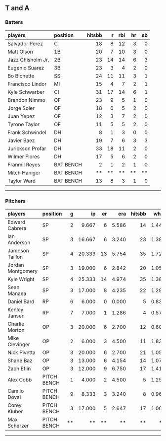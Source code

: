 ## T and A

### Batters

 
|players           |position  | hitsbb|  r| rbi| hr| sb| 
|:-----------------|:---------|------:|--:|---:|--:|--:| 
|Salvador Perez    |C         |     18|  8|  12|  3|  0| 
|Matt Olson        |1B        |     20|  7|  10|  3|  0| 
|Jazz Chisholm Jr. |2B        |     23| 14|  14|  6|  3| 
|Eugenio Suarez    |3B        |     23|  3|   4|  2|  0| 
|Bo Bichette       |SS        |     24| 11|  11|  3|  1| 
|Francisco Lindor  |MI        |     15|  4|   7|  2|  1| 
|Kyle Schwarber    |CI        |     31| 17|  14|  6|  1| 
|Brandon Nimmo     |OF        |     23|  9|   5|  1|  0| 
|Jorge Soler       |OF        |     18|  6|   5|  2|  0| 
|Juan Yepez        |OF        |     12|  3|   7|  2|  0| 
|Tyrone Taylor     |OF        |     11|  5|   5|  2|  0| 
|Frank Schwindel   |DH        |      8|  1|   3|  0|  0| 
|Javier Baez       |DH        |     19|  7|   6|  3|  3| 
|Jurickson Profar  |DH        |     33| 18|  11|  2|  0| 
|Wilmer Flores     |DH        |     17|  5|   6|  2|  0| 
|Franmil Reyes     |BAT BENCH |      2|  1|   2|  1|  0| 
|Mitch Haniger     |BAT BENCH |     **| **|  **| **| **| 
|Taylor Ward       |BAT BENCH |     13|  8|   3|  1|  0| 


* * *

### Pitchers

 
|players           |position    |  g|     ip| er|   era| hitsbb|  whip| so|  w| sv| 
|:-----------------|:-----------|--:|------:|--:|-----:|------:|-----:|--:|--:|--:| 
|Edward Cabrera    |SP          |  2|  9.667|  6| 5.586|     14| 1.448|  6|  1|  0| 
|Ian Anderson      |SP          |  3| 16.667|  6| 3.240|     23| 1.380| 14|  2|  0| 
|Jameson Taillon   |SP          |  4| 20.333| 13| 5.754|     35| 1.721| 19|  2|  0| 
|Jordan Montgomery |SP          |  3| 19.000|  6| 2.842|     20| 1.053| 12|  2|  0| 
|Kyle Wright       |SP          |  4| 25.333| 14| 4.974|     35| 1.382| 26|  3|  0| 
|Sean Manaea       |SP          |  3| 17.000|  8| 4.235|     22| 1.294| 14|  1|  0| 
|Daniel Bard       |RP          |  6|  6.000|  0| 0.000|      5| 0.833|  8|  0|  3| 
|Kenley Jansen     |RP          |  7|  7.000|  1| 1.286|      4| 0.571|  9|  1|  5| 
|Charlie Morton    |OP          |  3| 20.000|  6| 2.700|     12| 0.600| 32|  0|  0| 
|Mike Clevinger    |OP          |  2|  6.000|  3| 4.500|     11| 1.833|  5|  0|  0| 
|Nick Pivetta      |OP          |  3| 20.000|  6| 2.700|     21| 1.050| 24|  2|  0| 
|Shane Baz         |OP          |  3| 13.000|  6| 4.154|     14| 1.077| 15|  0|  0| 
|Zach Eflin        |OP          |  3| 12.000|  9| 6.750|     17| 1.417|  8|  0|  0| 
|Alex Cobb         |PITCH BENCH |  1|  4.000|  2| 4.500|      5| 1.250|  2|  0|  0| 
|Camilo Doval      |PITCH BENCH |  9|  8.333|  3| 3.240|      8| 0.960| 12|  2|  3| 
|Corey Kluber      |PITCH BENCH |  3| 17.000|  5| 2.647|     17| 1.000| 14|  1|  0| 
|Max Scherzer      |PITCH BENCH | **|     **| **|    **|     **|    **| **| **| **| 


* * *


